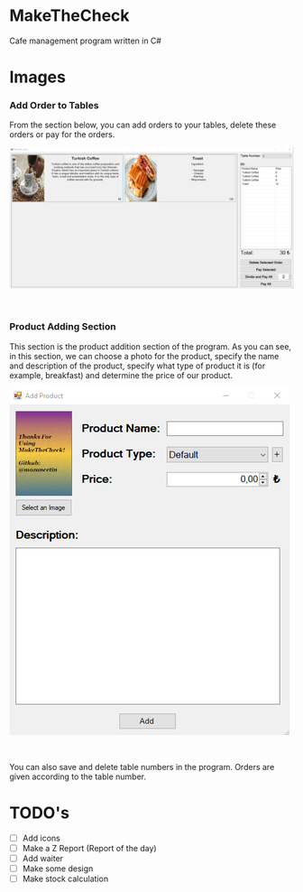 # MakeTheCheck
Cafe management program written in C#

# Images
<h3>Add Order to Tables</h2>
<p> From the section below, you can add orders to your tables, delete these orders or pay for the orders. </p>

![Order Screen](./Photos/img.png)

<br>
<h3>Product Adding Section</h3>
<p> This section is the product addition section of the program. As you can see, in this section, we can choose a photo for the product, specify the name and description of the product, specify what type of product it is (for example, breakfast) and determine the price of our product. </p>

![Product Adding Section](./Photos/img2.png)

<br> 
<p> You can also save and delete table numbers in the program. Orders are given according to the table number. </p>

# TODO's
- [ ] Add icons
- [ ] Make a Z Report (Report of the day)
- [ ] Add waiter
- [ ] Make some design
- [ ] Make stock calculation
